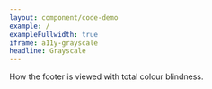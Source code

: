 ```yaml
---
layout: component/code-demo
example: /
exampleFullwidth: true
iframe: a11y-grayscale
headline: Grayscale
---
```



How the footer is viewed with total colour blindness.
